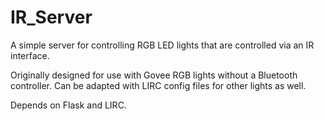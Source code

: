 # IR_Server
A simple server for controlling RGB LED lights that are controlled via an IR interface.

Originally designed for use with Govee RGB lights without a Bluetooth controller. Can be adapted with LIRC config files for other lights as well.

Depends on Flask and LIRC.
